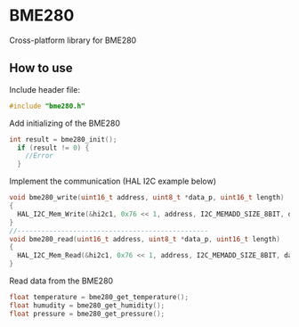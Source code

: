 # BME280
Cross-platform library for BME280

## How to use
Include header file:
```c
#include "bme280.h"
```
Add initializing of the BME280
```c
int result = bme280_init();
  if (result != 0) {
    //Error
  }
```

Implement the communication (HAL I2C example below)
```c
void bme280_write(uint16_t address, uint8_t *data_p, uint16_t length)
{
  HAL_I2C_Mem_Write(&hi2c1, 0x76 << 1, address, I2C_MEMADD_SIZE_8BIT, data_p, length, 100);
}
//------------------------------------------------
void bme280_read(uint16_t address, uint8_t *data_p, uint16_t length)
{
  HAL_I2C_Mem_Read(&hi2c1, 0x76 << 1, address, I2C_MEMADD_SIZE_8BIT, data_p, length, 100);
}
```

Read data from the BME280
```c
float temperature = bme280_get_temperature();
float humudity = bme280_get_humidity();
float pressure = bme280_get_pressure();
```

